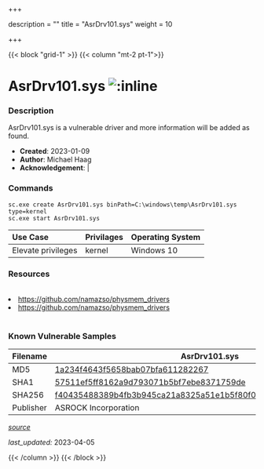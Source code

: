 +++

description = ""
title = "AsrDrv101.sys"
weight = 10

+++


{{< block "grid-1" >}}
{{< column "mt-2 pt-1">}}


# AsrDrv101.sys ![:inline](/images/twitter_verified.png) 


### Description

AsrDrv101.sys is a vulnerable driver and more information will be added as found.

- **Created**: 2023-01-09
- **Author**: Michael Haag
- **Acknowledgement**:  | [](https://twitter.com/)

### Commands

```
sc.exe create AsrDrv101.sys binPath=C:\windows\temp\AsrDrv101.sys type=kernel
sc.exe start AsrDrv101.sys
```

| Use Case | Privilages | Operating System | 
|:---- | ---- | ---- |
| Elevate privileges | kernel | Windows 10 |

### Resources
<br>
<li><a href=" https://github.com/namazso/physmem_drivers"> https://github.com/namazso/physmem_drivers</a></li>
<li><a href="https://github.com/namazso/physmem_drivers">https://github.com/namazso/physmem_drivers</a></li>
<br>

### Known Vulnerable Samples

| Filename | AsrDrv101.sys |
|:---- | ---- | 
| MD5 | <a href="https://www.virustotal.com/gui/file/1a234f4643f5658bab07bfa611282267">1a234f4643f5658bab07bfa611282267</a> |
| SHA1 | <a href="https://www.virustotal.com/gui/file/57511ef5ff8162a9d793071b5bf7ebe8371759de">57511ef5ff8162a9d793071b5bf7ebe8371759de</a> |
| SHA256 | <a href="https://www.virustotal.com/gui/file/f40435488389b4fb3b945ca21a8325a51e1b5f80f045ab019748d0ec66056a8b">f40435488389b4fb3b945ca21a8325a51e1b5f80f045ab019748d0ec66056a8b</a> |
| Publisher | ASROCK Incorporation || Signature | ASROCK Incorporation, VeriSign Class 3 Code Signing 2010 CA, VeriSign   || Description | ASRock IO Driver |


[*source*](https://github.com/magicsword-io/LOLDrivers/tree/main/yaml/asrdrv101.sys.yml)

*last_updated:* 2023-04-05








{{< /column >}}
{{< /block >}}
